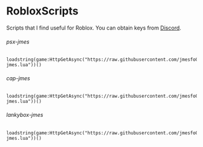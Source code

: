 # RobloxScripts
Scripts that I find useful for Roblox.
You can obtain keys from [Discord](https://discord.gg/kwsK36GA5F).

###### psx-jmes
```
loadstring(game:HttpGetAsync("https://raw.githubusercontent.com/jmesfo0/RobloxScripts/main/psx-jmes.lua"))()
```

###### cap-jmes
```
loadstring(game:HttpGetAsync("https://raw.githubusercontent.com/jmesfo0/RobloxScripts/main/cap-jmes.lua"))()
```

###### lankybox-jmes
```
loadstring(game:HttpGetAsync("https://raw.githubusercontent.com/jmesfo0/RobloxScripts/main/lankybox-jmes.lua"))()
```
